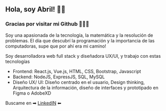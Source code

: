 ## Hola, soy Abril! 👋🏼

### Gracias por visitar mi Github 👩🏽‍💻

Soy una apasionada de la tecnología, la matemática y la resolución de problemas. El día que descubrí la programación y la importancia de las computadoras, supe que por ahí era mi camino!

Soy desarrolladora web full stack y diseñadora UX/UI, y trabajo con estas tecnologías
- Frontend: React.js, Vue.js, HTML, CSS, Bootstrap, Javascript
- Backend: NodeJS, ExpressJS, SQL, MySQL
- Diseño UX/ UI: Diseño centrado en el usuario, Design thinking, Arquitectura de la información, diseño de interfaces y prototipado en Figma o AdobeXD

Buscame en ➡ [LinkedIN](https://www.linkedin.com/in/abrilgarciaduran/) ⬅

<!--
**abrilgarciaduran/abrilgarciaduran** is a ✨ _special_ ✨ repository because its `README.md` (this file) appears on your GitHub profile.

Here are some ideas to get you started:

- 🔭 I’m currently working on ...
- 🌱 I’m currently learning ...
- 👯 I’m looking to collaborate on ...
- 🤔 I’m looking for help with ...
- 💬 Ask me about ...
- 📫 How to reach me: ...
- 😄 Pronouns: ...
- ⚡ Fun fact: ...
-->
